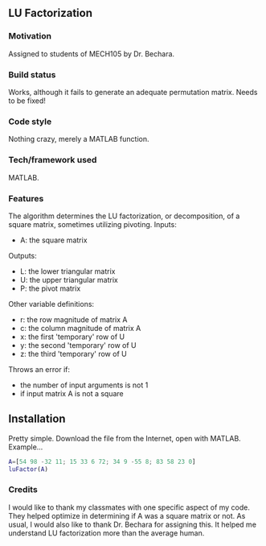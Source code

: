 ## LU Factorization
### Motivation
Assigned to students of MECH105 by Dr. Bechara.
### Build status
Works, although it fails to generate an adequate permutation matrix. Needs to be fixed!
### Code style
Nothing crazy, merely a MATLAB function.
### Tech/framework used
MATLAB.
### Features
The algorithm determines the LU factorization, or decomposition, of a square matrix, sometimes utilizing pivoting.
Inputs:
- A: the square matrix

Outputs:
- L: the lower triangular matrix
- U: the upper triangular matrix
- P: the pivot matrix

Other variable definitions:
- r: the row magnitude of matrix A
- c: the column magnitude of matrix A
- x: the first 'temporary' row of U
- y: the second 'temporary' row of U
- z: the third 'temporary' row of U

Throws an error if:
- the number of input arguments is not 1
- if input matrix A is not a square
## Installation
Pretty simple. Download the file from the Internet, open with MATLAB. Example...
``` MATLAB
A=[54 98 -32 11; 15 33 6 72; 34 9 -55 8; 83 58 23 0]
luFactor(A)
```
### Credits
I would like to thank my classmates with one specific aspect of my code. They helped optimize in determining if A was a square matrix or not. As usual, I would also like to thank Dr. Bechara for assigning this. It helped me understand LU factorization more than the average human.

